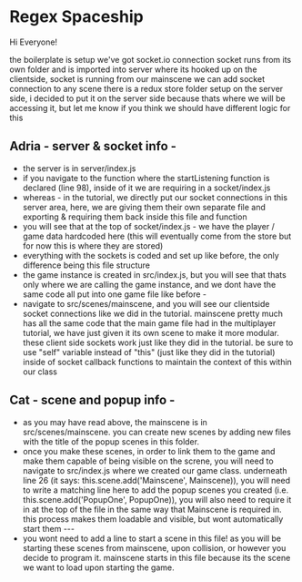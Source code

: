 # Regex Spaceship

Hi Everyone!

the boilerplate is setup
we've got socket.io connection
socket runs from its own folder and is imported into server where its hooked up
on the clientside, socket is running from our mainscene
we can add socket connection to any scene
there is a redux store folder setup on the server side, i decided to put it on the server side because thats where we will be accessing it, but let me know if you think we should have different logic for this

## Adria - server & socket info -

- the server is in server/index.js
- if you navigate to the function where the startListening function is declared (line 98), inside of it we are requiring in a socket/index.js
- whereas - in the tutorial, we directly put our socket connections in this server area, here, we are giving them their own separate file and exporting & requiring them back inside this file and function
- you will see that at the top of socket/index.js - we have the player / game data hardcoded here (this will eventually come from the store but for now this is where they are stored)
- everything with the sockets is coded and set up like before, the only difference being this file structure
- the game instance is created in src/index.js, but you will see that thats only where we are calling the game instance, and we dont have the same code all put into one game file like before -
- navigate to src/scenes/mainscene, and you will see our clientside socket connections like we did in the tutorial. mainscene pretty much has all the same code that the main game file had in the multiplayer tutorial, we have just given it its own scene to make it more modular. these client side sockets work just like they did in the tutorial. be sure to use "self" variable instead of "this" (just like they did in the tutorial) inside of socket callback functions to maintain the context of this within our class

## Cat - scene and popup info -

- as you may have read above, the mainscene is in src/scenes/mainscene. you can create new scenes by adding new files with the title of the popup scenes in this folder.
- once you make these scenes, in order to link them to the game and make them capable of being visible on the screne, you will need to navigate to src/index.js where we created our game class. underneath line 26 (it says: this.scene.add('Mainscene', Mainscene)), you will need to write a matching line here to add the popup scenes you created (i.e. this.scene.add('PopupOne', PopupOne)), you will also need to require it in at the top of the file in the same way that Mainscene is required in. this process makes them loadable and visible, but wont automatically start them ---
- you wont need to add a line to start a scene in this file! as you will be starting these scenes from mainscene, upon collision, or however you decide to program it. mainscene starts in this file because its the scene we want to load upon starting the game.
